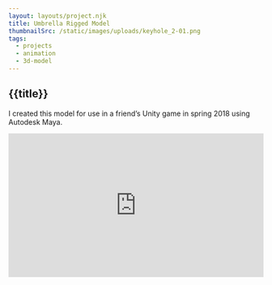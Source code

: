 ```yaml
---
layout: layouts/project.njk
title: Umbrella Rigged Model
thumbnailSrc: /static/images/uploads/keyhole_2-01.png
tags:
  - projects
  - animation
  - 3d-model
---
```

## {{title}}

I created this model for use in a friend’s Unity game in spring 2018 using Autodesk Maya.

<div style="position: relative; padding-bottom: 56.25%; padding-top: 25px height: 0;"><iframe style="position: absolute; top: 0; left: 0; width: 100%; height: 100%;" src="https://www.youtube.com/embed/CZqhzBBqVCA" frameborder="0" allow="accelerometer; autoplay; encrypted-media; gyroscope; picture-in-picture" allowfullscreen></iframe></div>
